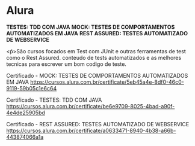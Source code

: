 <h1>Alura</h1>

<b>TESTES: TDD COM JAVA</b>
<b>MOCK: TESTES DE COMPORTAMENTOS AUTOMATIZADOS EM JAVA</b>
<b>REST ASSURED: TESTES AUTOMATIZADO DE WEBSERVICE</b>

<ṕ>São cursos focados em Test com JUnit e outras ferramentas de test como o Rest Assured.
conteudo de tests automatizados e as melhores tecnicas para escrever um bom codigo de teste.</p>



Certificado - MOCK: TESTES DE COMPORTAMENTOS AUTOMATIZADOS EM JAVA
https://cursos.alura.com.br/certificate/5eb45a4e-8df0-46c0-9119-59b05c1e6c64

Certificado - TESTES: TDD COM JAVA
https://cursos.alura.com.br/certificate/be6e9709-8025-4bad-a90f-4e4de25905bd

Certificado - REST ASSURED: TESTES AUTOMATIZADO DE WEBSERVICE
https://cursos.alura.com.br/certificate/a0633471-8940-4b38-a66b-443874066a1a

